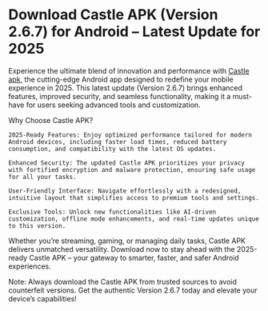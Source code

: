 # Download Castle APK (Version 2.6.7) for Android – Latest Update for 2025
Experience the ultimate blend of innovation and performance with [Castle apk](https://castlemovieshd.com/), the cutting-edge Android app designed to redefine your mobile experience in 2025. This latest update (Version 2.6.7) brings enhanced features, improved security, and seamless functionality, making it a must-have for users seeking advanced tools and customization.

Why Choose Castle APK?

    2025-Ready Features: Enjoy optimized performance tailored for modern Android devices, including faster load times, reduced battery consumption, and compatibility with the latest OS updates.

    Enhanced Security: The updated Castle APK prioritizes your privacy with fortified encryption and malware protection, ensuring safe usage for all your tasks.

    User-Friendly Interface: Navigate effortlessly with a redesigned, intuitive layout that simplifies access to premium tools and settings.

    Exclusive Tools: Unlock new functionalities like AI-driven customization, offline mode enhancements, and real-time updates unique to this version.

Whether you’re streaming, gaming, or managing daily tasks, Castle APK delivers unmatched versatility. Download now to stay ahead with the 2025-ready Castle APK – your gateway to smarter, faster, and safer Android experiences.

Note: Always download the Castle APK from trusted sources to avoid counterfeit versions. Get the authentic Version 2.6.7 today and elevate your device’s capabilities!
